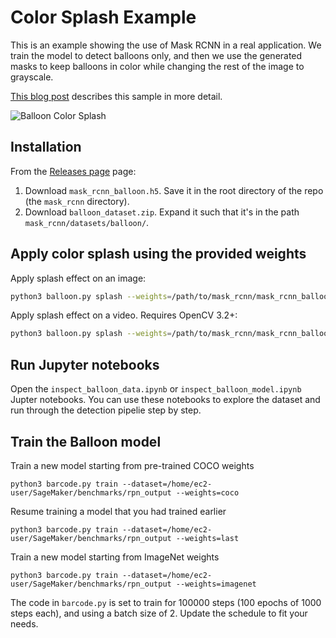 # Color Splash Example

This is an example showing the use of Mask RCNN in a real application.
We train the model to detect balloons only, and then we use the generated 
masks to keep balloons in color while changing the rest of the image to
grayscale.


[This blog post](https://engineering.matterport.com/splash-of-color-instance-segmentation-with-mask-r-cnn-and-tensorflow-7c761e238b46) describes this sample in more detail.

![Balloon Color Splash](/assets/balloon_color_splash.gif)


## Installation
From the [Releases page](https://github.com/matterport/Mask_RCNN/releases) page:
1. Download `mask_rcnn_balloon.h5`. Save it in the root directory of the repo (the `mask_rcnn` directory).
2. Download `balloon_dataset.zip`. Expand it such that it's in the path `mask_rcnn/datasets/balloon/`.

## Apply color splash using the provided weights
Apply splash effect on an image:

```bash
python3 balloon.py splash --weights=/path/to/mask_rcnn/mask_rcnn_balloon.h5 --image=<file name or URL>
```

Apply splash effect on a video. Requires OpenCV 3.2+:

```bash
python3 balloon.py splash --weights=/path/to/mask_rcnn/mask_rcnn_balloon.h5 --video=<file name or URL>
```


## Run Jupyter notebooks
Open the `inspect_balloon_data.ipynb` or `inspect_balloon_model.ipynb` Jupter notebooks. You can use these notebooks to explore the dataset and run through the detection pipelie step by step.

## Train the Balloon model

Train a new model starting from pre-trained COCO weights
```
python3 barcode.py train --dataset=/home/ec2-user/SageMaker/benchmarks/rpn_output --weights=coco
```

Resume training a model that you had trained earlier
```
python3 barcode.py train --dataset=/home/ec2-user/SageMaker/benchmarks/rpn_output --weights=last
```

Train a new model starting from ImageNet weights
```
python3 barcode.py train --dataset=/home/ec2-user/SageMaker/benchmarks/rpn_output --weights=imagenet
```

The code in `barcode.py` is set to train for 100000 steps (100 epochs of 1000 steps each), and using a batch size of 2. 
Update the schedule to fit your needs.
